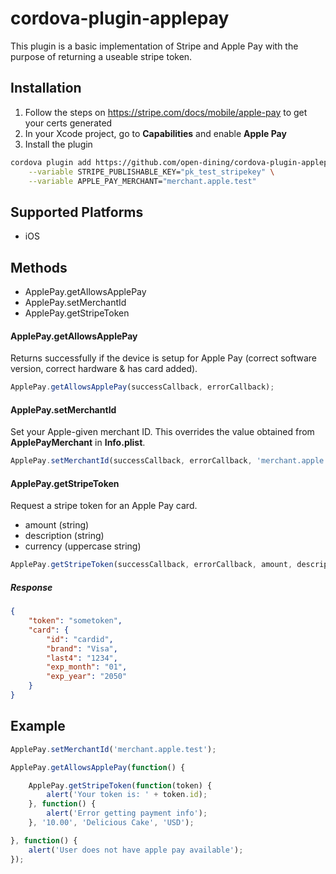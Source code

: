 # cordova-plugin-applepay

This plugin is a basic implementation of Stripe and Apple Pay with the purpose of returning a useable stripe token.


## Installation

1. Follow the steps on https://stripe.com/docs/mobile/apple-pay to get your certs generated
2. In your Xcode project, go to **Capabilities** and enable **Apple Pay**
3. Install the plugin
```sh
cordova plugin add https://github.com/open-dining/cordova-plugin-applepay  \
	--variable STRIPE_PUBLISHABLE_KEY="pk_test_stripekey" \
	--variable APPLE_PAY_MERCHANT="merchant.apple.test"
```

## Supported Platforms

- iOS

## Methods

- ApplePay.getAllowsApplePay
- ApplePay.setMerchantId
- ApplePay.getStripeToken

#### ApplePay.getAllowsApplePay

Returns successfully if the device is setup for Apple Pay (correct software version, correct hardware & has card added).

```js
ApplePay.getAllowsApplePay(successCallback, errorCallback);
```

#### ApplePay.setMerchantId

Set your Apple-given merchant ID. This overrides the value obtained from **ApplePayMerchant** in **Info.plist**.

```js
ApplePay.setMerchantId(successCallback, errorCallback, 'merchant.apple.test');
```

#### ApplePay.getStripeToken

Request a stripe token for an Apple Pay card. 
- amount (string)
- description (string)
- currency (uppercase string)

```js
ApplePay.getStripeToken(successCallback, errorCallback, amount, description, currency);
```

##### Response
```json
{
	"token": "sometoken",
	"card": {
		"id": "cardid",
		"brand": "Visa",
		"last4": "1234",
		"exp_month": "01",
		"exp_year": "2050"
	}
}
```

## Example

```js
ApplePay.setMerchantId('merchant.apple.test');

ApplePay.getAllowsApplePay(function() {

	ApplePay.getStripeToken(function(token) {
		alert('Your token is: ' + token.id);
	}, function() {
		alert('Error getting payment info');
	}, '10.00', 'Delicious Cake', 'USD');

}, function() {
	alert('User does not have apple pay available');
});

```